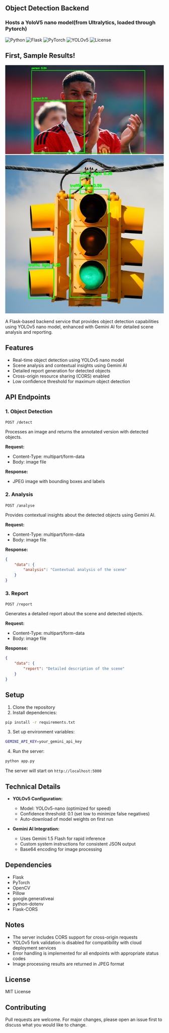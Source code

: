 ## Object Detection Backend
### Hosts a YoloV5 nano model(from Ultralytics, loaded through Pytorch)

![Python](https://img.shields.io/badge/python-3.8+-blue.svg)
![Flask](https://img.shields.io/badge/Flask-2.0+-green.svg)
![PyTorch](https://img.shields.io/badge/PyTorch-2.0+-red.svg)
![YOLOv5](https://img.shields.io/badge/YOLOv5-7.0+-yellow.svg)
![License](https://img.shields.io/badge/license-MIT-blue.svg)

## First, Sample Results!

![detected image 1](rash_solved.jpg)
![detected image 2](traffic_light_solved_2.jpg)

A Flask-based backend service that provides object detection capabilities using YOLOv5 nano model, enhanced with Gemini AI for detailed scene analysis and reporting.

## Features

- Real-time object detection using YOLOv5 nano model
- Scene analysis and contextual insights using Gemini AI
- Detailed report generation for detected objects
- Cross-origin resource sharing (CORS) enabled
- Low confidence threshold for maximum object detection

## API Endpoints

### 1. Object Detection
```
POST /detect
```
Processes an image and returns the annotated version with detected objects.

**Request:**
- Content-Type: multipart/form-data
- Body: image file

**Response:**
- JPEG image with bounding boxes and labels

### 2. Analysis
```
POST /analyse
```
Provides contextual insights about the detected objects using Gemini AI.

**Request:**
- Content-Type: multipart/form-data
- Body: image file

**Response:**
```json
{
    "data": {
        "analysis": "Contextual analysis of the scene"
    }
}
```

### 3. Report
```
POST /report
```
Generates a detailed report about the scene and detected objects.

**Request:**
- Content-Type: multipart/form-data
- Body: image file

**Response:**
```json
{
    "data": {
        "report": "Detailed description of the scene"
    }
}
```

## Setup

1. Clone the repository
2. Install dependencies:
```bash
pip install -r requirements.txt
```
3. Set up environment variables:
```bash
GEMINI_API_KEY=your_gemini_api_key
```
4. Run the server:
```bash
python app.py
```

The server will start on `http://localhost:5000`

## Technical Details

- **YOLOv5 Configuration:**
  - Model: YOLOv5-nano (optimized for speed)
  - Confidence threshold: 0.1 (set low to minimize false negatives)
  - Auto-download of model weights on first run

- **Gemini AI Integration:**
  - Uses Gemini 1.5 Flash for rapid inference
  - Custom system instructions for consistent JSON output
  - Base64 encoding for image processing

## Dependencies

- Flask
- PyTorch
- OpenCV
- Pillow
- google.generativeai
- python-dotenv
- Flask-CORS

## Notes

- The server includes CORS support for cross-origin requests
- YOLOv5 fork validation is disabled for compatibility with cloud deployment services
- Error handling is implemented for all endpoints with appropriate status codes
- Image processing results are returned in JPEG format

## License

MIT License

## Contributing

Pull requests are welcome. For major changes, please open an issue first to discuss what you would like to change.